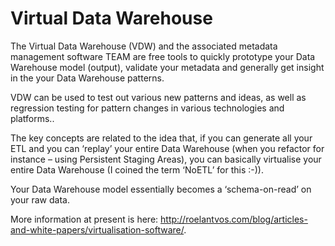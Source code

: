 # Virtual Data Warehouse

The Virtual Data Warehouse (VDW) and the associated metadata management software TEAM are free tools to quickly prototype your Data Warehouse model (output), validate your metadata and generally get insight in the your Data Warehouse patterns.

VDW can be used to test out various new patterns and ideas, as well as regression testing for pattern changes in various technologies and platforms..

The key concepts are related to the idea that, if you can generate all your ETL and you can ‘replay’ your entire Data Warehouse (when you refactor for instance – using Persistent Staging Areas), you can basically virtualise your entire Data Warehouse (I coined the term ‘NoETL’ for this :-)).

Your Data Warehouse model essentially becomes a ‘schema-on-read’ on your raw data.

More information at present is here: http://roelantvos.com/blog/articles-and-white-papers/virtualisation-software/.
